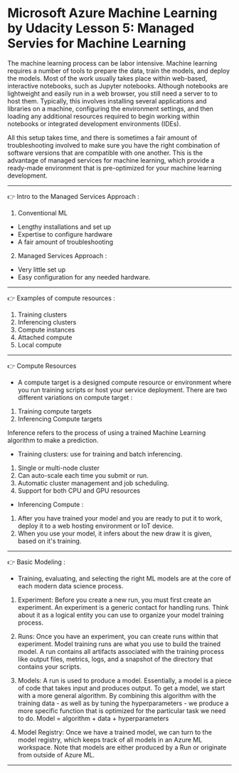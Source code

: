 # Microsoft Azure Machine Learning by Udacity Lesson 5: Managed Servies for Machine Learning

The machine learning process can be labor intensive. Machine learning requires a number of tools to prepare the data, train the models, and deploy the models. Most of the work usually takes place within web-based, interactive notebooks, such as Jupyter notebooks. Although notebooks are lightweight and easily run in a web browser, you still need a server to to host them. Typically, this involves installing several applications and libraries on a machine, configuring the environment settings, and then loading any additional resources required to begin working within notebooks or integrated development environments (IDEs).

All this setup takes time, and there is sometimes a fair amount of troubleshooting involved to make sure you have the right combination of software versions that are compatible with one another. This is the advantage of managed services for machine learning, which provide a ready-made environment that is pre-optimized for your machine learning development.

---

👉  Intro to the Managed Services Approach :

1. Conventional ML
- Lengthy installations and set up 
- Expertise to configure hardware 
- A fair amount of troubleshooting 

2. Managed Services Approach : 
- Very little set up 
- Easy configuration for any needed hardware. 

---

👉 Examples of compute resources :
1. Training clusters
2. Inferencing clusters
3. Compute instances 
4. Attached compute
5. Local compute 

---

👉 Compute Resources 
- A compute target is a designed compute resource or environment where you run training scripts or host your service deployment. There are two different variations on compute target :
1. Training compute targets
2. Inferencing Compute targets 

Inference refers to the process of using a trained Machine Learning algorithm to make a prediction. 

- Training clusters: use for training and batch inferencing. 
1. Single or multi-node cluster 
2. Can auto-scale each time you submit or run. 
3. Automatic cluster management and job scheduling.
4. Support for both CPU and GPU resources

- Inferencing Compute : 
1. After you have trained your model and you are ready to put it to work, deploy it to a web hosting environment or IoT device. 
2. When you use your model, it infers about the new draw it is given, based on it's training.

---

👉 Basic Modeling : 
- Training,  evaluating, and selecting the right ML models are at the core of each modern data science process. 
1. Experiment: Before you create a new run, you must first create an experiment. An experiment is a generic contact for handling runs. Think about it as a logical entity you can use to organize your model training process. 

2. Runs: Once you have an experiment, you can create runs within that experiment. Model training runs are what you use to build the trained model. A run contains all artifacts associated with the training process like output files, metrics, logs, and a snapshot of the directory that contains your scripts. 

3. Models: A run is used to produce a model. Essentially, a model is a piece of code that takes input and produces output. To get a model, we start with a more general algorithm. By combining this algorithm with the training data - as well as by tuning the hyperparameters - we produce a more specific function that is optimized for the particular task we need to do. 
Model = algorithm + data + hyperparameters 

4. Model Registry: Once we have a trained model, we can turn to the model registry, which keeps track of all models in an Azure ML workspace. Note that models are either produced by a Run or originate from outside of Azure ML.

---
